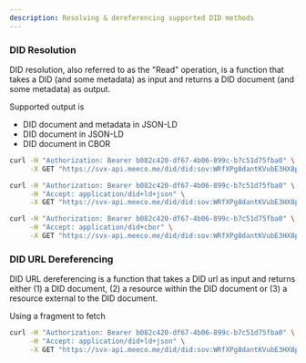 ```yaml
---
description: Resolving & dereferencing supported DID methods
---
```


### DID Resolution

DID resolution, also referred to as the "Read" operation, is a function that takes a DID (and some metadata) as input and returns a DID document (and some metadata) as output.

Supported output is

- DID document and metadata in JSON-LD
- DID document in JSON-LD
- DID document in CBOR

```bash
curl -H "Authorization: Bearer b082c420-df67-4b06-899c-b7c51d75fba0" \
     -X GET "https://svx-api.meeco.me/did/did:sov:WRfXPg8dantKVubE3HX8pw"
```

```bash
curl -H "Authorization: Bearer b082c420-df67-4b06-899c-b7c51d75fba0" \
     -H "Accept: application/did+ld+json" \
     -X GET "https://svx-api.meeco.me/did/did:sov:WRfXPg8dantKVubE3HX8pw"
```

```bash
curl -H "Authorization: Bearer b082c420-df67-4b06-899c-b7c51d75fba0" \
     -H "Accept: application/did+cbor" \
     -X GET "https://svx-api.meeco.me/did/did:sov:WRfXPg8dantKVubE3HX8pw"
```

### DID URL Dereferencing

DID URL dereferencing is a function that takes a DID url as input and returns either (1) a DID document, (2) a resource within the DID document or (3) a resource external to the DID document.

Using a fragment to fetch

```bash
curl -H "Authorization: Bearer b082c420-df67-4b06-899c-b7c51d75fba0" \
     -H "Accept: application/did+ld+json" \
     -X GET "https://svx-api.meeco.me/did/did:sov:WRfXPg8dantKVubE3HX8pw#key1"
```
